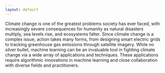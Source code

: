 ```yaml
---
layout: default
---
```


Climate change is one of the greatest problems society has ever faced, with increasingly severe consequences for humanity as natural disasters multiply, sea levels rise, and ecosystems falter. Since climate change is a complex issue, action takes many forms, from designing smart electric grids to tracking greenhouse gas emissions through satellite imagery. While no silver bullet, machine learning can be an invaluable tool in fighting climate change via a wide array of applications and techniques. These applications require algorithmic innovations in machine learning and close collaboration with diverse fields and practitioners. 
